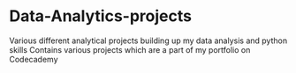 # Data-Analytics-projects
Various different analytical projects building up my data analysis and python skills 
Contains various projects which are a part of my portfolio on Codecademy
